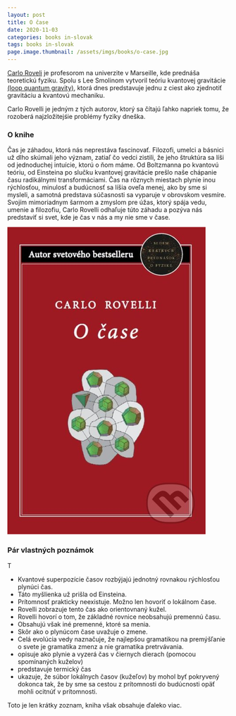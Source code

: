 ```yaml
---
layout: post
title: O čase
date: 2020-11-03
categories: books in-slovak
tags: books in-slovak
page.image.thumbnail: /assets/imgs/books/o-case.jpg
---
```


[Carlo Roveli](http://www.cpt.univ-mrs.fr/~rovelli/)
je profesorom na univerzite v Marseille, kde prednáša teoretickú fyziku. Spolu s Lee Smolinom vytvoril
teóriu kvantovej gravitácie [(loop quantum gravity)](https://en.wikipedia.org/wiki/Loop_quantum_gravity), ktorá dnes predstavuje jednu z ciest ako zjednotiť gravitáciu a kvantovú mechaniku.

Carlo Rovelli je jedným z tých autorov, ktorý sa čítajú ľahko napriek tomu, že rozoberá najzložitejśie problémy
fyziky dneška.


### O knihe

Čas je záhadou, ktorá nás neprestáva fascinovať. Filozofi, umelci a básnici už dlho skúmali jeho význam, 
zatiaľ čo vedci zistili, že jeho štruktúra sa líši od jednoduchej intuície, ktorú o ňom máme. 
Od Boltzmanna po kvantovú teóriu, od Einsteina po slučku kvantovej gravitácie prešlo naše chápanie 
času radikálnymi transformáciami. Čas na rôznych miestach plynie inou rýchlosťou, minulosť a budúcnosť
 sa líšia oveľa menej, ako by sme si mysleli, a samotná predstava súčasnosti sa vyparuje v obrovskom
 vesmíre. Svojím mimoriadnym šarmom a zmyslom pre úžas, ktorý spája vedu, umenie a filozofiu, 
 Carlo Rovelli odhaľuje túto záhadu a pozýva nás predstaviť si svet, kde je čas v nás a my nie 
 sme v čase.
 
![[O case](https://www.martinus.sk/?uItem=275882&z=JZKXBM&utm_source=z%3DJZKXBM&utm_medium=url&utm_campaign=partner)](/assets/imgs/books/o-case.jpg)
 
 
### Pár vlastných poznámok

T

- Kvantové superpozície časov rozbýjajú jednotný rovnakou rýchlosťou plynúci čas.
- Táto myšlienka už prišla od Einsteina.
- Prítomnosť prakticky neexistuje. Možno len hovoriť o lokálnom čase.
- Rovelli zobrazuje tento čas ako orientovnaný kužel.
- Rovelli hovorí o tom, že základné rovnice neobsahujú premennú času.
- Obsahujú však iné premenné, ktoré sa menia.
- Skôr ako o plynúcom čase uvažuje o zmene.
- Celá evolúcia vedy naznačuje, že najlepšou gramatikou na premýšľanie o svete je gramatika zmenz a nie gramatika pretrvávania.
- opisuje ako plynie a vyzerá čas v čiernych dierach (pomocou spomínaných kuželov)
- predstavuje termický čas
- ukazuje, že súbor lokálnych časov (kužeľov) by mohol byť pokryvený dokonca tak, že by sme sa cestou z prítomnosti do budúcnosti opäť mohli ocitnúť v prítomnosti.


Toto je len krátky zoznam, kniha však obsahuje ďaleko viac. 

<script type="text/javascript" src="//partner.mrtns.eu/banners/banner.js?type=banner&brand_id=1&uItem=275882&size=full&show_price=1&color=white&z=JZKXBM"></script>
